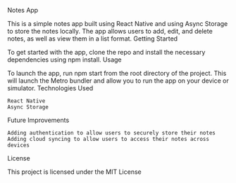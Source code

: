 Notes App

This is a simple notes app built using React Native and using Async Storage to store the notes locally. The app allows users to add, edit, and delete notes, as well as view them in a list format.
Getting Started

To get started with the app, clone the repo and install the necessary dependencies using npm install.
Usage

To launch the app, run npm start from the root directory of the project. This will launch the Metro bundler and allow you to run the app on your device or simulator.
Technologies Used

    React Native
    Async Storage

Future Improvements

    Adding authentication to allow users to securely store their notes
    Adding cloud syncing to allow users to access their notes across devices

License

This project is licensed under the MIT License 
